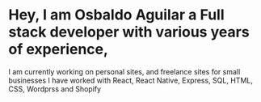 # Hey, I am Osbaldo Aguilar a Full stack developer with various years of experience,
I am currently working on personal sites, and freelance sites for small businesses
I have worked with React, React Native, Express, SQL, HTML, CSS, Wordprss and Shopify

